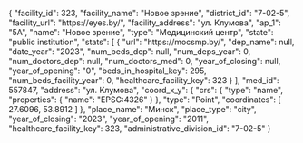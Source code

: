 {
    "facility_id": 323,
    "facility_name": "Новое зрение",
    "district_id": "7-02-5",
    "facility_url": "https:\/\/eyes.by\/",
    "facility_address": "ул. Клумова",
    "ap_1": "5А",
    "name": "Новое зрение",
    "type": "Медицинский центр",
    "state": "public institution",
    "stats": [
        {
            "url": "https:\/\/mocsmp.by\/",
            "dep_name": null,
            "date_year": "2023",
            "num_beds_dep": null,
            "num_deps_year": 0,
            "num_doctors_dep": null,
            "num_doctors_med": 0,
            "year_of_closing": null,
            "year_of_opening": "0",
            "beds_in_hospital_key": 295,
            "num_beds_facility_year": 0,
            "healthcare_facility_key": 323
        }
    ],
    "med_id": 557847,
    "address": "ул. Клумова",
    "coord_x_y": {
        "crs": {
            "type": "name",
            "properties": {
                "name": "EPSG:4326"
            }
        },
        "type": "Point",
        "coordinates": [
            27.6096,
            53.8912
        ]
    },
    "place_name": "Минск",
    "place_type": "city",
    "year_of_closing": "2023",
    "year_of_opening": "2011",
    "healthcare_facility_key": 323,
    "administrative_division_id": "7-02-5"
}